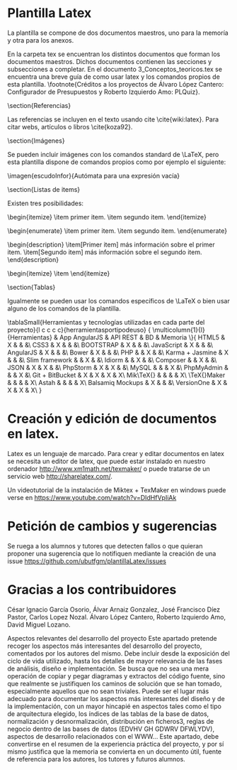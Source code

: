 # Plantilla Latex

La plantilla se compone de dos documentos maestros, uno para la memoría y otra para los anexos.

En la carpeta tex se encuentran los distintos documentos que forman los documentos maestros. 
Dichos documentos contienen las secciones y subsecciones a completar.
En el documento 3_Conceptos_teoricos.tex se encuentra una breve guía de como usar latex y los comandos propios de esta plantilla.
\footnote{Créditos a los proyectos de Álvaro López Cantero: Configurador de Presupuestos y Roberto Izquierdo Amo: PLQuiz}.



\section{Referencias}

Las referencias se incluyen en el texto usando cite \cite{wiki:latex}. Para citar webs, artículos o libros \cite{koza92}.


\section{Imágenes}

Se pueden incluir imágenes con los comandos standard de \LaTeX, pero esta plantilla dispone de comandos propios como por ejemplo el siguiente:

\imagen{escudoInfor}{Autómata para una expresión vacía}



\section{Listas de items}

Existen tres posibilidades:

\begin{itemize}
	\item primer item.
	\item segundo item.
\end{itemize}

\begin{enumerate}
	\item primer item.
	\item segundo item.
\end{enumerate}

\begin{description}
	\item[Primer item] más información sobre el primer item.
	\item[Segundo item] más información sobre el segundo item.
\end{description}
	
\begin{itemize}
\item 
\end{itemize}

\section{Tablas}

Igualmente se pueden usar los comandos específicos de \LaTeX o bien usar alguno de los comandos de la plantilla.

\tablaSmall{Herramientas y tecnologías utilizadas en cada parte del proyecto}{l c c c c}{herramientasportipodeuso}
{ \multicolumn{1}{l}{Herramientas} & App AngularJS & API REST & BD & Memoria \\}{ 
HTML5 & X & & &\\
CSS3 & X & & &\\
BOOTSTRAP & X & & &\\
JavaScript & X & & &\\
AngularJS & X & & &\\
Bower & X & & &\\
PHP & & X & &\\
Karma + Jasmine & X & & &\\
Slim framework & & X & &\\
Idiorm & & X & &\\
Composer & & X & &\\
JSON & X & X & &\\
PhpStorm & X & X & &\\
MySQL & & & X &\\
PhpMyAdmin & & & X &\\
Git + BitBucket & X & X & X & X\\
Mik\TeX{} & & & & X\\
\TeX{}Maker & & & & X\\
Astah & & & & X\\
Balsamiq Mockups & X & & &\\
VersionOne & X & X & X & X\\
} 

# Creación y edición de documentos en latex.

Latex es un lenguaje de marcado. Para crear y editar documentos en latex se necesita un editor de latex, que puede estar instalado en nuestro ordenador http://www.xm1math.net/texmaker/ o puede tratarse de un servicio web http://sharelatex.com/.

Un videotutorial de la instalación de Miktex + TexMaker en windows puede verse en 
https://www.youtube.com/watch?v=DIdHfVpIiAk

# Petición de cambios y sugerencias

Se ruega a los alumnos y tutores que detecten fallos o que quieran proponer una sugerencia que lo notifiquen mediante la creación de una issue https://github.com/ubutfgm/plantillaLatex/issues

# Gracias a los contribuidores
César Ignacio García Osorio, Álvar Arnaiz Gonzalez, José Francisco Díez Pastor, Carlos Lopez Nozal.
Álvaro López Cantero, Roberto Izquierdo Amo, David Miguel Lozano.

Aspectos relevantes del desarrollo del proyecto
Este apartado pretende recoger los aspectos más interesantes del desarrollo del proyecto, comentados por los autores del mismo.
Debe incluir desde la exposición del ciclo de vida utilizado, hasta los detalles de mayor relevancia de las fases de análisis, diseño e implementación.
Se busca que no sea una mera operación de copiar y pegar diagramas y extractos del código fuente, sino que realmente se justifiquen los caminos de solución que se han tomado, especialmente aquellos que no sean triviales.
Puede ser el lugar más adecuado para documentar los aspectos más interesantes del diseño y de la implementación, con un mayor hincapié en aspectos tales como el tipo de arquitectura elegido, los índices de las tablas de la base de datos, normalización y desnormalización, distribución en ficheros3, reglas de negocio dentro de las bases de datos (EDVHV GH GDWRV DFWLYDV), aspectos de desarrollo relacionados con el WWW...
Este apartado, debe convertirse en el resumen de la experiencia práctica del proyecto, y por sí mismo justifica que la memoria se convierta en un documento útil, fuente de referencia para los autores, los tutores y futuros alumnos.
